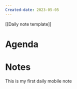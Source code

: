 ```yaml
---
Created-date: 2023-05-05
---
```

[[Daily note template]]
# Agenda


# Notes
This is my first daily mobile note

